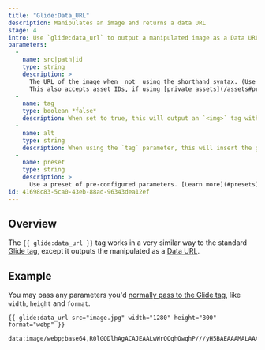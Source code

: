 ```yaml
---
title: "Glide:Data_URL"
description: Manipulates an image and returns a data URL
stage: 4
intro: Use `glide:data_url` to output a manipulated image as a Data URL.
parameters:
  -
    name: src|path|id
    type: string
    description: >
      The URL of the image when _not_ using the shorthand syntax. (Use the shorthand syntax if you can, it's nicer.)
      This also accepts asset IDs, if using [private assets](/assets#private-assets), for example.
  -
    name: tag
    type: boolean *false*
    description: When set to true, this will output an `<img>` tag with the URL in the `src` attribute, rather than just the URL.
  -
    name: alt
    type: string
    description: When using the `tag` parameter, this will insert the given text into the `alt` attribute.
  -
    name: preset
    type: string
    description: >
      Use a preset of pre-configured parameters. [Learn more](#presets).
id: 41698c83-5ca0-43eb-88ad-96343dea12ef
---
```

## Overview

The `{{ glide:data_url }}` tag works in a very similar way to the standard [Glide tag](/tags/glide), except it outputs the manipulated as a [Data URL](https://developer.mozilla.org/en-US/docs/Web/HTTP/Basics_of_HTTP/Data_URLs).

## Example

You may pass any parameters you'd [normally pass to the Glide tag](/tags/glide#parameters), like `width`, `height` and `format`.

```antlers
{{ glide:data_url src="image.jpg" width="1280" height="800" format="webp" }}
```

```output
data:image/webp;base64,R0lGODlhAgACAJEAALwWrOQqhOwqhP///yH5BAEAAAMALAAAAAACAAIAAAIDBBIFADs=
```
